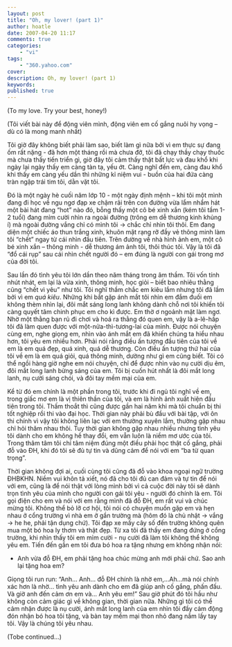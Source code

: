 ```yaml
---
layout: post
title: "Oh, my lover! (part 1)"
author: hoatle
date: 2007-04-20 11:17
comments: true
categories:
    - "vi"
tags:
    - "360.yahoo.com"
cover:
description: Oh, my lover! (part 1)
keywords:
published: true
---
```


(To my love. Try your best, honey!)

(Tôi viết bài này để động viên mình, động viên em cố gắng nuôi hy vọng – dù có là mong manh nhất)

Tôi giờ đây không biết phải làm sao, biết làm gì nữa bởi vì em thực sự đang ốm rất nặng - đã hơn một
tháng rồi mà chưa đỡ, tôi đã chạy thầy chạy thuốc mà chưa thấy tiến triển gì, giờ đây tôi cảm thấy
thật bất lực và đau khổ khi ngày lại ngày thấy em càng tàn tạ, yếu ớt. Càng nghĩ đến em, càng đau
khổ khi thấy em càng yếu dần thì những kỉ niệm vui - buồn của hai đứa càng tràn ngập trái tim tôi,
dằn vặt tôi.

<!-- more -->

Đó là một ngày hè cuối năm lớp 10 - một ngày định mệnh – khi tôi một mình đang đi học về ngu ngơ
đạp xe chậm rãi trên con đường vừa lẩm nhẩm hát một bài hát đang “hot” nào đó, bỗng thấy một cô bé
xinh xắn (kém tôi tầm 1-2 tuổi) đang mỉm cười nhìn ra ngoài đường (trông em dễ thương kinh khủng í)
mà ngoài đường vắng chỉ có mình tôi -> chắc chỉ nhìn tôi thôi. Em đang diện một chiếc áo thun trắng
xinh, khuôn mặt rạng rỡ đầy vẻ thông minh làm tôi “chết” ngay từ cái nhìn đầu tiên. Trên đường về
nhà hình ảnh em, một cô bé xinh xắn – thông minh - dễ thương ám ảnh tôi, thôi thúc tôi. Vậy là tôi
đã “đổ cái rụp” sau cái nhìn chết người đó – em đúng là người con gái trong mơ của đời tôi.

Sau lần đó tình yêu tôi lớn dần theo năm tháng trong âm thầm. Tôi vốn tính nhút nhát, em lại là vừa
xinh, thông minh, học giỏi – biết bao nhiêu thằng cũng “chết vì yêu” như tôi. Tôi nghĩ thầm chắc em
kiêu lắm nhưng tôi đã lầm bởi vì em *quá kiêu*. Những khi bắt gặp ánh mắt tôi nhìn em đắm đuối em
không thèm nhìn lại, đôi mắt sáng long lanh không dành chỗ nơi tôi khiến tôi càng quyết tâm chinh
phục em cho kì được. Em thờ ơ ngoảnh mặt làm ngơ. Nhờ một thằng bạn rủ đi chơi và hoá ra thằng đó
quen em, vậy là a-lê-hấp tôi đã làm quen được với một-nửa-thì-tương-lai của mình. Được nói chuyện
cùng em, nghe giọng em, nhìn vào ánh mắt em đã khiến chúng ta hiểu nhau hơn, tôi yêu em nhiều hơn.
Phải nói rằng điều ấn tượng đầu tiên của tôi về em là em quá đẹp, quá xinh, quá dễ thương. Còn điều
ấn tượng thứ hai của tôi về em là em quá giỏi, quá thông minh, dường như gì em cũng biết. Tôi có thể
ngồi hàng giờ nghe em nói chuyện, chỉ để được nhìn vào nụ cười dịu êm, đôi mắt long lanh bừng sáng
của em. Tôi bị cuốn hút nhất là đôi mắt long lanh, nụ cười sáng chói, và đôi tay mềm mại của em.

Kể từ đó em chính là một phần trong tôi, trước khi đi ngủ tôi nghĩ về em, trong giấc mơ em là vị
thiên thần của tôi, và em là hình ảnh xuất hiện đầu tiên trong tôi. Thấm thoắt thì cũng được gần hai
năm khi mà tôi chuẩn bị thi tốt nghiệp rồi thi vào đại học. Thời gian này phải bù đầu với bài tập,
với ôn thi chính vì vậy tôi không liên lạc với em thường xuyên lắm, thường gặp nhau chỉ hỏi thăm
nhau thôi. Tuy thời gian không gặp nhau nhiều nhưng tình yêu tôi dành cho em không hề thay đổi, em
vẫn luôn là niềm mơ ước của tôi. Trong thâm tâm tôi chỉ tâm niệm đúng một điều phải học thật cố
gắng, phải đỗ vào ĐH, khi đó tôi sẽ đủ tự tin và dũng cảm để nói với em “ba từ quan trọng”.

Thời gian không đợi ai, cuối cùng tôi cũng đã đỗ vào khoa ngoại ngữ trường ĐHBKHN. Niềm vui khôn tả
xiết, nó đã cho tôi đủ can đảm và tự tin để nói với em, cũng là để nói thật với lòng mình bởi vì cả
cuộc đời này tôi sẽ dành trọn tình yêu của mình cho người con gái tôi yêu - người đó chính là em.
Tôi gọi điện cho em và nói với em rằng mình đã đỗ ĐH, em rất vui và chúc mừng tôi. Không thể bỏ lỡ
cơ hội, tôi nói có chuyện muốn gặp em và hẹn nhau ở cổng trường vì nhà em ở gần trường mà (hôm đó là
chủ nhật -> vắng -> he he, phải tận dụng chứ). Tôi đạp xe mấy cây số đến trường không quên mua một
bó hoa ly thơm và thật đẹp. Từ xa tôi đã thấy em đang đứng ở cổng trường, khi nhìn thấy tôi em mỉm
cười - nụ cười đã làm tôi không thể không yêu em. Tiến đến gần em tôi đưa bó hoa ra tặng nhưng em
không nhận nói:
- Anh vừa đỗ ĐH, em phải tặng hoa chúc mừng anh mới phải chứ. Sao anh lại tặng hoa em?

Giọng tôi run run: “Anh… Anh… đỗ ĐH chính là nhờ em,…Ah…mà nói chính xác hơn là nhờ… tình yêu anh
dành cho em đã giúp anh cố gắng, phấn đấu. Và giờ anh đến cảm ơn em và… Anh yêu em!” Sau giờ phút đó
tôi hầu như không còn cảm giác gì về không gian, thời gian nữa. Những gì tôi có thể cảm nhận được là
nụ cười, ánh mắt long lanh của em nhìn tôi đầy cảm động đón nhận bó hoa tôi tặng, và bàn tay mềm mại
thon nhỏ đang nắm lấy tay tôi. Vậy là chúng tôi yêu nhau.

(Tobe continued...)
